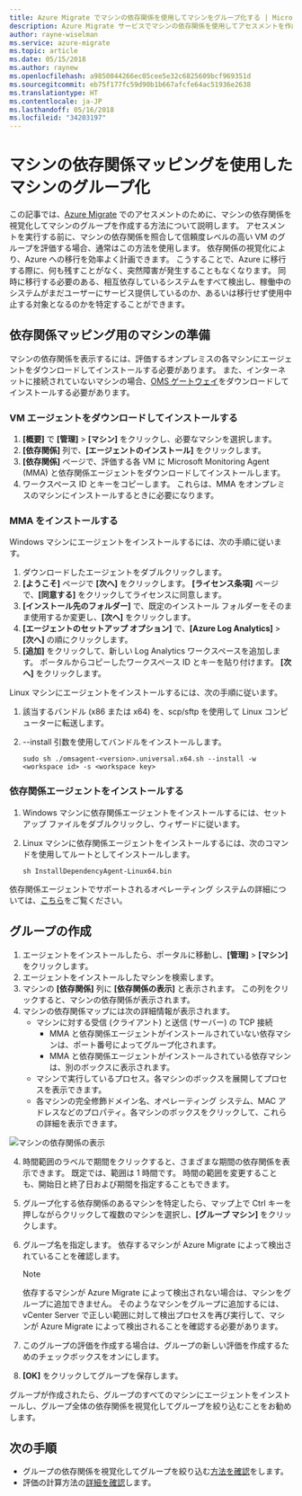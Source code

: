 ```yaml
---
title: Azure Migrate でマシンの依存関係を使用してマシンをグループ化する | Microsoft Docs
description: Azure Migrate サービスでマシンの依存関係を使用してアセスメントを作成する方法について説明します。
author: rayne-wiselman
ms.service: azure-migrate
ms.topic: article
ms.date: 05/15/2018
ms.author: raynew
ms.openlocfilehash: a9850044266ec05cee5e32c6825609bcf969351d
ms.sourcegitcommit: eb75f177fc59d90b1b667afcfe64ac51936e2638
ms.translationtype: HT
ms.contentlocale: ja-JP
ms.lasthandoff: 05/16/2018
ms.locfileid: "34203197"
---
```

# <a name="group-machines-using-machine-dependency-mapping"></a>マシンの依存関係マッピングを使用したマシンのグループ化

この記事では、[Azure Migrate](migrate-overview.md) でのアセスメントのために、マシンの依存関係を視覚化してマシンのグループを作成する方法について説明します。 アセスメントを実行する前に、マシンの依存関係を照合して信頼度レベルの高い VM のグループを評価する場合、通常はこの方法を使用します。 依存関係の視覚化により、Azure への移行を効率よく計画できます。 こうすることで、Azure に移行する際に、何も残すことがなく、突然障害が発生することもなくなります。 同時に移行する必要のある、相互依存しているシステムをすべて検出し、稼働中のシステムがまだユーザーにサービス提供しているのか、あるいは移行せず使用中止する対象となるのかを特定することができます。 


## <a name="prepare-machines-for-dependency-mapping"></a>依存関係マッピング用のマシンの準備
マシンの依存関係を表示するには、評価するオンプレミスの各マシンにエージェントをダウンロードしてインストールする必要があります。 また、インターネットに接続されていないマシンの場合、[OMS ゲートウェイ](../log-analytics/log-analytics-oms-gateway.md)をダウンロードしてインストールする必要があります。

### <a name="download-and-install-the-vm-agents"></a>VM エージェントをダウンロードしてインストールする
1. **[概要]** で **[管理]** > **[マシン]** をクリックし、必要なマシンを選択します。
2. **[依存関係]** 列で、**[エージェントのインストール]** をクリックします。 
3. **[依存関係]** ページで、評価する各 VM に Microsoft Monitoring Agent (MMA) と依存関係エージェントをダウンロードしてインストールします。
4. ワークスペース ID とキーをコピーします。 これらは、MMA をオンプレミスのマシンにインストールするときに必要になります。

### <a name="install-the-mma"></a>MMA をインストールする

Windows マシンにエージェントをインストールするには、次の手順に従います。

1. ダウンロードしたエージェントをダブルクリックします。
2. **[ようこそ]** ページで **[次へ]** をクリックします。 **[ライセンス条項]** ページで、**[同意する]** をクリックしてライセンスに同意します。
3. **[インストール先のフォルダー]** で、既定のインストール フォルダーをそのまま使用するか変更し、**[次へ]** をクリックします。 
4. **[エージェントのセットアップ オプション]** で、**[Azure Log Analytics]** > **[次へ]** の順にクリックします。 
5. **[追加]** をクリックして、新しい Log Analytics ワークスペースを追加します。 ポータルからコピーしたワークスペース ID とキーを貼り付けます。 **[次へ]** をクリックします。


Linux マシンにエージェントをインストールするには、次の手順に従います。

1. 該当するバンドル (x86 または x64) を、scp/sftp を使用して Linux コンピューターに転送します。
2. --install 引数を使用してバンドルをインストールします。

    ```sudo sh ./omsagent-<version>.universal.x64.sh --install -w <workspace id> -s <workspace key>```


### <a name="install-the-dependency-agent"></a>依存関係エージェントをインストールする
1. Windows マシンに依存関係エージェントをインストールするには、セットアップ ファイルをダブルクリックし、ウィザードに従います。
2. Linux マシンに依存関係エージェントをインストールするには、次のコマンドを使用してルートとしてインストールします。

    ```sh InstallDependencyAgent-Linux64.bin```

依存関係エージェントでサポートされるオペレーティング システムの詳細については、[こちら](../monitoring/monitoring-service-map-configure.md#supported-operating-systems)をご覧ください。 

## <a name="create-a-group"></a>グループの作成

1. エージェントをインストールしたら、ポータルに移動し、**[管理]** > **[マシン]** をクリックします。
2. エージェントをインストールしたマシンを検索します。
3. マシンの **[依存関係]** 列に **[依存関係の表示]** と表示されます。 この列をクリックすると、マシンの依存関係が表示されます。
4. マシンの依存関係マップには次の詳細情報が表示されます。
    - マシンに対する受信 (クライアント) と送信 (サーバー) の TCP 接続
        - MMA と依存関係エージェントがインストールされていない依存マシンは、ポート番号によってグループ化されます。
        - MMA と依存関係エージェントがインストールされている依存マシンは、別のボックスに表示されます。 
    - マシンで実行しているプロセス。各マシンのボックスを展開してプロセスを表示できます。
    - 各マシンの完全修飾ドメイン名、オペレーティング システム、MAC アドレスなどのプロパティ。各マシンのボックスをクリックして、これらの詳細を表示できます。

 ![マシンの依存関係の表示](./media/how-to-create-group-machine-dependencies/machine-dependencies.png)

4. 時間範囲のラベルで期間をクリックすると、さまざまな期間の依存関係を表示できます。 既定では、範囲は 1 時間です。 時間の範囲を変更することも、開始日と終了日および期間を指定することもできます。
5. グループ化する依存関係のあるマシンを特定したら、マップ上で Ctrl キーを押しながらクリックして複数のマシンを選択し、**[グループ マシン]** をクリックします。
6. グループ名を指定します。 依存するマシンが Azure Migrate によって検出されていることを確認します。 

    > [!NOTE]
    > 依存するマシンが Azure Migrate によって検出されない場合は、マシンをグループに追加できません。 そのようなマシンをグループに追加するには、vCenter Server で正しい範囲に対して検出プロセスを再び実行して、マシンが Azure Migrate によって検出されることを確認する必要があります。  

7. このグループの評価を作成する場合は、グループの新しい評価を作成するためのチェックボックスをオンにします。
8. **[OK]** をクリックしてグループを保存します。

グループが作成されたら、グループのすべてのマシンにエージェントをインストールし、グループ全体の依存関係を視覚化してグループを絞り込むことをお勧めします。

## <a name="next-steps"></a>次の手順

- グループの依存関係を視覚化してグループを絞り込む[方法を確認](how-to-create-group-dependencies.md)をします。
- 評価の計算方法の[詳細を確認](concepts-assessment-calculation.md)します。
